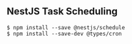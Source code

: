 
## NestJS Task Scheduling

```
$ npm install --save @nestjs/schedule
$ npm install --save-dev @types/cron
```